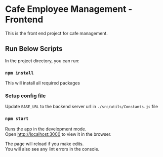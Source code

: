 # Cafe Employee Management -  Frontend

This is the front end project for cafe management.

## Run Below Scripts

In the project directory, you can run:

### `npm install`

This will install all required packages

### Setup config file

Update `BASE_URL` to the backend server url in `./src/utils/Constants.js` file

### `npm start`

Runs the app in the development mode.<br />
Open [http://localhost:3000](http://localhost:3000) to view it in the browser.

The page will reload if you make edits.<br />
You will also see any lint errors in the console.